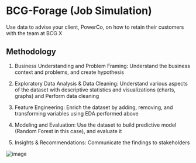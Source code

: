 # BCG-Forage (Job Simulation)

Use data to advise your client, PowerCo, on how to retain their customers with the team at BCG X

## Methodology

1. Business Understanding and Problem Framing: Understand the business context and problems, and create hypothesis

2. Exploratory Data Analysis & Data Cleaning: Understand various aspects of the dataset with descriptive statistics and visualizations (charts, graphs) and Perform data cleaning 

3. Feature Engineering: Enrich the dataset by adding, removing, and transforming variables using EDA performed above

4. Modeling and Evaluation: Use the dataset to build predictive model (Random Forest in this case), and evaluate it

5. Insights & Recommendations: Communicate the findings to stakeholders

![image](https://github.com/user-attachments/assets/8f339286-63aa-44fe-9318-720299894ec3)
